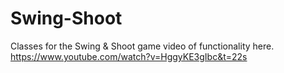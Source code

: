 # Swing-Shoot
Classes for the Swing & Shoot game video of functionality here. https://www.youtube.com/watch?v=HggyKE3gIbc&t=22s 
